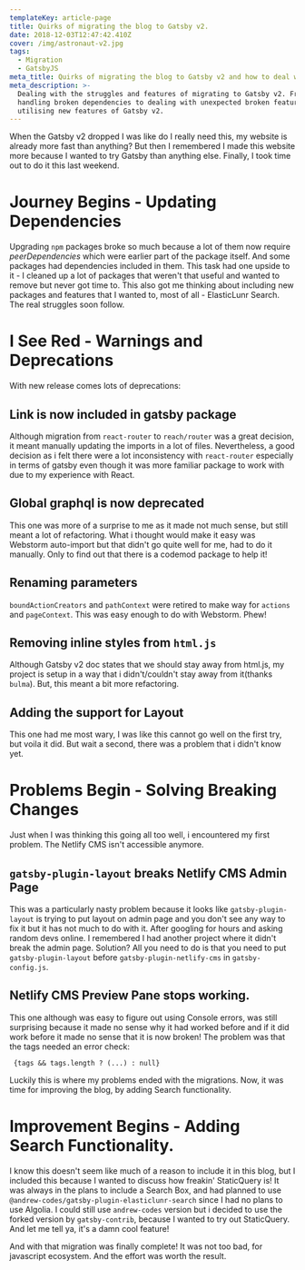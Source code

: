 ```yaml
---
templateKey: article-page
title: Quirks of migrating the blog to Gatsby v2.
date: 2018-12-03T12:47:42.410Z
cover: /img/astronaut-v2.jpg
tags:
  - Migration
  - GatsbyJS
meta_title: Quirks of migrating the blog to Gatsby v2 and how to deal with them.
meta_description: >-
  Dealing with the struggles and features of migrating to Gatsby v2. From
  handling broken dependencies to dealing with unexpected broken features to
  utilising new features of Gatsby v2.
---
```

When the Gatsby v2 dropped I was like do I really need this, my website is already more fast than anything? But then I remembered I made this website more because I wanted to try Gatsby than anything else. Finally, I took time out to do it this last weekend.

# Journey Begins - Updating Dependencies

Upgrading `npm` packages broke so much because a lot of them now require _peerDependencies_ which were earlier part of the package itself. And some packages had dependencies included in them. This task had one upside to it - I cleaned up a lot of packages that weren't that useful and wanted to remove but never got time to. This also got me thinking about including new packages and features that I wanted to, most of all - ElasticLunr Search. The real struggles soon follow.

# I See Red - Warnings and Deprecations

With new release comes lots of deprecations:

## Link is now included in gatsby package

Although migration from `react-router` to `reach/router` was a great decision, it meant manually updating the imports in a lot of files. Nevertheless, a good decision as i felt there were a lot inconsistency with `react-router` especially in terms of gatsby even though it was more familiar package to work with due to my experience with React.

## Global graphql is now deprecated

This one was more of a surprise to me as it made not much sense, but still meant a lot of refactoring. What i thought would make it easy was Webstorm auto-import but that didn't go quite well for me, had to do it manually. Only to find out that there is a codemod package to help it!

## Renaming parameters

`boundActionCreators` and `pathContext` were retired to make way for `actions` and `pageContext`. This was easy enough to do with Webstorm. Phew!

## Removing inline styles from `html.js`

Although Gatsby v2 doc states that we should stay away from html.js, my project is setup in a way that i didn't/couldn't stay away from it(thanks `bulma`). But, this meant a bit more refactoring.

## Adding the support for Layout

This one had me most wary, I was like this cannot go well on the first try, but voila it did. But wait a second, there was a problem that i didn't know yet.

# Problems Begin - Solving Breaking Changes

Just when I was thinking this going all too well, i encountered my first problem. The Netlify CMS isn't accessible anymore.

## `gatsby-plugin-layout` breaks Netlify CMS Admin Page

This was a particularly nasty problem because it looks like `gatsby-plugin-layout` is trying to put layout on admin page and you don't see any way to fix it but it has not much to do with it. After googling for hours and asking random devs online. I remembered I had another project where it didn't break the admin page. Solution? All you need to do is that you need to put `gatsby-plugin-layout` before `gatsby-plugin-netlify-cms` in `gatsby-config.js`.

## Netlify CMS Preview Pane stops working.

This one although was easy to figure out using Console errors, was still surprising because it made no sense why it had worked before and if it did work before it made no sense that it is now broken! The problem was that the tags needed an error check:

```
 {tags && tags.length ? (...) : null}
```

Luckily this is where my problems ended with the migrations. Now, it was time for improving the blog, by adding Search functionality.

# Improvement Begins - Adding Search Functionality.

I know this doesn't seem like much of a reason to include it in this blog, but I included this because I wanted to discuss how freakin' StaticQuery is! It was always in the plans to include a Search Box, and had planned to use `@andrew-codes/gatsby-plugin-elasticlunr-search` since I had no plans to use Algolia. I could still use `andrew-codes` version but i decided to use the forked version by `gatsby-contrib`, because I wanted to try out StaticQuery. And let me tell ya, it's a damn cool feature!

And with that migration was finally complete! It was not too bad, for javascript ecosystem. And the effort was worth the result.

